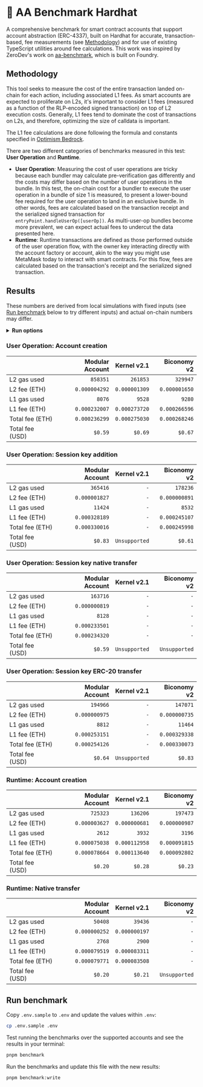# 👷 AA Benchmark Hardhat

A comprehensive benchmark for smart contract accounts that support account abstraction (ERC-4337), built on Hardhat for accurate, transaction-based, fee measurements (see [Methodology](#methodology)) and for use of existing TypeScript utilities around fee calculations. This work was inspired by ZeroDev's work on [aa-benchmark](https://github.com/zerodevapp/aa-benchmark), which is built on Foundry.

## Methodology

This tool seeks to measure the cost of the entire transaction landed on-chain for each action, including associated L1 fees. As smart accounts are expected to proliferate on L2s, it's important to consider L1 fees (measured as a function of the RLP-encoded signed transaction) on top of L2 execution costs. Generally, L1 fees tend to dominate the cost of transactions on L2s, and therefore, optimizing the size of calldata is important.

The L1 fee calculations are done following the formula and constants specified in [Optimism Bedrock](https://docs.optimism.io/stack/transactions/fees#bedrock).

There are two different categories of benchmarks measured in this test: **User Operation** and **Runtime**.

- **User Operation**: Measuring the cost of user operations are tricky because each bundler may calculate pre-verification gas differently and the costs may differ based on the number of user operations in the bundle. In this test, the on-chain cost for a bundler to execute the user operation in a bundle of size 1 is measured, to present a lower-bound fee required for the user operation to land in an exclusive bundle. In other words, fees are calculated based on the transaction receipt and the serialized signed transaction for `entryPoint.handleUserOp([userOp])`. As multi-user-op bundles become more prevalent, we can expect actual fees to undercut the data presented here.
- **Runtime**: Runtime transactions are defined as those performed outside of the user operation flow, with the owner key interacting directly with the account factory or account, akin to the way you might use MetaMask today to interact with smart contracts. For this flow, fees are calculated based on the transaction's receipt and the serialized signed transaction.

## Results

These numbers are derived from local simulations with fixed inputs (see [Run benchmark](#run-benchmark) below to try different inputs) and actual on-chain numbers may differ.

<!-- BENCHMARK_RESULTS -->

<details>
<summary><b>Run options</b></summary>

Last run: Sat, 17 Feb 2024 20:33:29 GMT
| Option              |   Value |
| :------------------ | ------: |
| L2 gas price (Gwei) | `0.005` |
| L1 gas price (Gwei) |    `42` |
| ETH price (USD)     | `$2500` |

</details>

### User Operation: Account creation

|                 | Modular Account |   Kernel v2.1 |   Biconomy v2 |
| :-------------- | --------------: | ------------: | ------------: |
| L2 gas used     |        `858351` |      `261853` |      `329947` |
| L2 fee (ETH)    |   `0.000004292` | `0.000001309` | `0.000001650` |
| L1 gas used     |          `8076` |        `9528` |        `9280` |
| L1 fee (ETH)    |   `0.000232007` | `0.000273720` | `0.000266596` |
| Total fee (ETH) |   `0.000236299` | `0.000275030` | `0.000268246` |
| Total fee (USD) |         `$0.59` |       `$0.69` |       `$0.67` |

### User Operation: Session key addition

|                 | Modular Account |   Kernel v2.1 |   Biconomy v2 |
| :-------------- | --------------: | ------------: | ------------: |
| L2 gas used     |        `365416` |           `-` |      `178236` |
| L2 fee (ETH)    |   `0.000001827` |           `-` | `0.000000891` |
| L1 gas used     |         `11424` |           `-` |        `8532` |
| L1 fee (ETH)    |   `0.000328189` |           `-` | `0.000245107` |
| Total fee (ETH) |   `0.000330016` |           `-` | `0.000245998` |
| Total fee (USD) |         `$0.83` | `Unsupported` |       `$0.61` |

### User Operation: Session key native transfer

|                 | Modular Account |   Kernel v2.1 |   Biconomy v2 |
| :-------------- | --------------: | ------------: | ------------: |
| L2 gas used     |        `163716` |           `-` |           `-` |
| L2 fee (ETH)    |   `0.000000819` |           `-` |           `-` |
| L1 gas used     |          `8128` |           `-` |           `-` |
| L1 fee (ETH)    |   `0.000233501` |           `-` |           `-` |
| Total fee (ETH) |   `0.000234320` |           `-` |           `-` |
| Total fee (USD) |         `$0.59` | `Unsupported` | `Unsupported` |

### User Operation: Session key ERC-20 transfer

|                 | Modular Account |   Kernel v2.1 |   Biconomy v2 |
| :-------------- | --------------: | ------------: | ------------: |
| L2 gas used     |        `194966` |           `-` |      `147071` |
| L2 fee (ETH)    |   `0.000000975` |           `-` | `0.000000735` |
| L1 gas used     |          `8812` |           `-` |       `11464` |
| L1 fee (ETH)    |   `0.000253151` |           `-` | `0.000329338` |
| Total fee (ETH) |   `0.000254126` |           `-` | `0.000330073` |
| Total fee (USD) |         `$0.64` | `Unsupported` |       `$0.83` |

### Runtime: Account creation

|                 | Modular Account |   Kernel v2.1 |   Biconomy v2 |
| :-------------- | --------------: | ------------: | ------------: |
| L2 gas used     |        `725323` |      `136206` |      `197473` |
| L2 fee (ETH)    |   `0.000003627` | `0.000000681` | `0.000000987` |
| L1 gas used     |          `2612` |        `3932` |        `3196` |
| L1 fee (ETH)    |   `0.000075038` | `0.000112958` | `0.000091815` |
| Total fee (ETH) |   `0.000078664` | `0.000113640` | `0.000092802` |
| Total fee (USD) |         `$0.20` |       `$0.28` |       `$0.23` |

### Runtime: Native transfer

|                 | Modular Account |   Kernel v2.1 |   Biconomy v2 |
| :-------------- | --------------: | ------------: | ------------: |
| L2 gas used     |         `50408` |       `39436` |           `-` |
| L2 fee (ETH)    |   `0.000000252` | `0.000000197` |           `-` |
| L1 gas used     |          `2768` |        `2900` |           `-` |
| L1 fee (ETH)    |   `0.000079519` | `0.000083311` |           `-` |
| Total fee (ETH) |   `0.000079771` | `0.000083508` |           `-` |
| Total fee (USD) |         `$0.20` |       `$0.21` | `Unsupported` |

<!-- /BENCHMARK_RESULTS -->

## Run benchmark

Copy `.env.sample` to `.env` and update the values within `.env`:

```bash
cp .env.sample .env
```

Test running the benchmarks over the supported accounts and see the results in your terminal:

```bash
pnpm benchmark
```

Run the benchmarks and update this file with the new results:

```bash
pnpm benchmark:write
```
